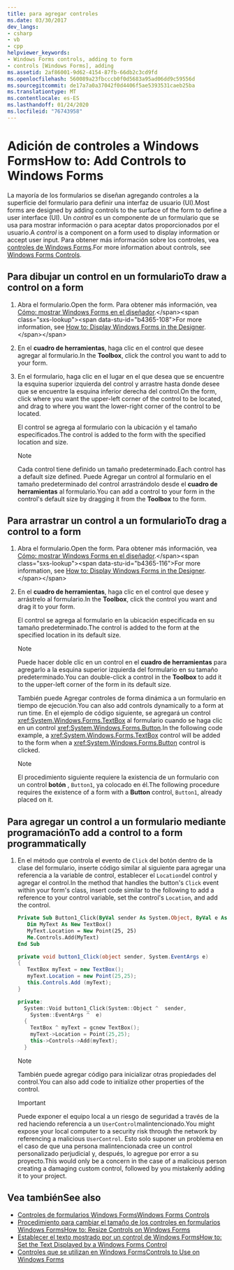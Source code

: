 ```yaml
---
title: para agregar controles
ms.date: 03/30/2017
dev_langs:
- csharp
- vb
- cpp
helpviewer_keywords:
- Windows Forms controls, adding to form
- controls [Windows Forms], adding
ms.assetid: 2af86001-9d62-4154-87fb-66db2c3cd9fd
ms.openlocfilehash: 560089a23fbcccb0f0d5683a95ad06dd9c59556d
ms.sourcegitcommit: de17a7a0a37042f0d4406f5ae5393531caeb25ba
ms.translationtype: MT
ms.contentlocale: es-ES
ms.lasthandoff: 01/24/2020
ms.locfileid: "76743958"
---
```

# <a name="how-to-add-controls-to-windows-forms"></a><span data-ttu-id="b4365-102">Adición de controles a Windows Forms</span><span class="sxs-lookup"><span data-stu-id="b4365-102">How to: Add Controls to Windows Forms</span></span>

<span data-ttu-id="b4365-103">La mayoría de los formularios se diseñan agregando controles a la superficie del formulario para definir una interfaz de usuario (UI).</span><span class="sxs-lookup"><span data-stu-id="b4365-103">Most forms are designed by adding controls to the surface of the form to define a user interface (UI).</span></span> <span data-ttu-id="b4365-104">Un *control* es un componente de un formulario que se usa para mostrar información o para aceptar datos proporcionados por el usuario.</span><span class="sxs-lookup"><span data-stu-id="b4365-104">A *control* is a component on a form used to display information or accept user input.</span></span> <span data-ttu-id="b4365-105">Para obtener más información sobre los controles, vea [controles de Windows Forms](index.md).</span><span class="sxs-lookup"><span data-stu-id="b4365-105">For more information about controls, see [Windows Forms Controls](index.md).</span></span>

## <a name="to-draw-a-control-on-a-form"></a><span data-ttu-id="b4365-106">Para dibujar un control en un formulario</span><span class="sxs-lookup"><span data-stu-id="b4365-106">To draw a control on a form</span></span>

1. <span data-ttu-id="b4365-107">Abra el formulario.</span><span class="sxs-lookup"><span data-stu-id="b4365-107">Open the form.</span></span> <span data-ttu-id="b4365-108">Para obtener más información, vea [Cómo: mostrar Windows Forms en el diseñador](https://docs.microsoft.com/previous-versions/visualstudio/visual-studio-2010/w5yd62ts(v=vs.100)).</span><span class="sxs-lookup"><span data-stu-id="b4365-108">For more information, see [How to: Display Windows Forms in the Designer](https://docs.microsoft.com/previous-versions/visualstudio/visual-studio-2010/w5yd62ts(v=vs.100)).</span></span>

2. <span data-ttu-id="b4365-109">En el **cuadro de herramientas**, haga clic en el control que desee agregar al formulario.</span><span class="sxs-lookup"><span data-stu-id="b4365-109">In the **Toolbox**, click the control you want to add to your form.</span></span>

3. <span data-ttu-id="b4365-110">En el formulario, haga clic en el lugar en el que desea que se encuentre la esquina superior izquierda del control y arrastre hasta donde desee que se encuentre la esquina inferior derecha del control.</span><span class="sxs-lookup"><span data-stu-id="b4365-110">On the form, click where you want the upper-left corner of the control to be located, and drag to where you want the lower-right corner of the control to be located.</span></span>

    <span data-ttu-id="b4365-111">El control se agrega al formulario con la ubicación y el tamaño especificados.</span><span class="sxs-lookup"><span data-stu-id="b4365-111">The control is added to the form with the specified location and size.</span></span>

    > [!NOTE]
    > <span data-ttu-id="b4365-112">Cada control tiene definido un tamaño predeterminado.</span><span class="sxs-lookup"><span data-stu-id="b4365-112">Each control has a default size defined.</span></span> <span data-ttu-id="b4365-113">Puede Agregar un control al formulario en el tamaño predeterminado del control arrastrándolo desde el **cuadro de herramientas** al formulario.</span><span class="sxs-lookup"><span data-stu-id="b4365-113">You can add a control to your form in the control's default size by dragging it from the **Toolbox** to the form.</span></span>

## <a name="to-drag-a-control-to-a-form"></a><span data-ttu-id="b4365-114">Para arrastrar un control a un formulario</span><span class="sxs-lookup"><span data-stu-id="b4365-114">To drag a control to a form</span></span>

1. <span data-ttu-id="b4365-115">Abra el formulario.</span><span class="sxs-lookup"><span data-stu-id="b4365-115">Open the form.</span></span> <span data-ttu-id="b4365-116">Para obtener más información, vea [Cómo: mostrar Windows Forms en el diseñador](https://docs.microsoft.com/previous-versions/visualstudio/visual-studio-2010/w5yd62ts(v=vs.100)).</span><span class="sxs-lookup"><span data-stu-id="b4365-116">For more information, see [How to: Display Windows Forms in the Designer](https://docs.microsoft.com/previous-versions/visualstudio/visual-studio-2010/w5yd62ts(v=vs.100)).</span></span>

2. <span data-ttu-id="b4365-117">En el **cuadro de herramientas**, haga clic en el control que desee y arrástrelo al formulario.</span><span class="sxs-lookup"><span data-stu-id="b4365-117">In the **Toolbox**, click the control you want and drag it to your form.</span></span>

    <span data-ttu-id="b4365-118">El control se agrega al formulario en la ubicación especificada en su tamaño predeterminado.</span><span class="sxs-lookup"><span data-stu-id="b4365-118">The control is added to the form at the specified location in its default size.</span></span>

    > [!NOTE]
    > <span data-ttu-id="b4365-119">Puede hacer doble clic en un control en el **cuadro de herramientas** para agregarlo a la esquina superior izquierda del formulario en su tamaño predeterminado.</span><span class="sxs-lookup"><span data-stu-id="b4365-119">You can double-click a control in the **Toolbox** to add it to the upper-left corner of the form in its default size.</span></span>

    <span data-ttu-id="b4365-120">También puede Agregar controles de forma dinámica a un formulario en tiempo de ejecución.</span><span class="sxs-lookup"><span data-stu-id="b4365-120">You can also add controls dynamically to a form at run time.</span></span> <span data-ttu-id="b4365-121">En el ejemplo de código siguiente, se agregará un control <xref:System.Windows.Forms.TextBox> al formulario cuando se haga clic en un control <xref:System.Windows.Forms.Button>.</span><span class="sxs-lookup"><span data-stu-id="b4365-121">In the following code example, a <xref:System.Windows.Forms.TextBox> control will be added to the form when a <xref:System.Windows.Forms.Button> control is clicked.</span></span>

    > [!NOTE]
    > <span data-ttu-id="b4365-122">El procedimiento siguiente requiere la existencia de un formulario con un control **botón** , `Button1`, ya colocado en él.</span><span class="sxs-lookup"><span data-stu-id="b4365-122">The following procedure requires the existence of a form with a **Button** control, `Button1`, already placed on it.</span></span>

## <a name="to-add-a-control-to-a-form-programmatically"></a><span data-ttu-id="b4365-123">Para agregar un control a un formulario mediante programación</span><span class="sxs-lookup"><span data-stu-id="b4365-123">To add a control to a form programmatically</span></span>

1. <span data-ttu-id="b4365-124">En el método que controla el evento de `Click` del botón dentro de la clase del formulario, inserte código similar al siguiente para agregar una referencia a la variable de control, establecer el `Location`del control y agregar el control.</span><span class="sxs-lookup"><span data-stu-id="b4365-124">In the method that handles the button's `Click` event within your form's class, insert code similar to the following to add a reference to your control variable, set the control's `Location`, and add the control.</span></span>

    ```vb
    Private Sub Button1_Click(ByVal sender As System.Object, ByVal e As System.EventArgs) Handles Button1.Click
       Dim MyText As New TextBox()
       MyText.Location = New Point(25, 25)
       Me.Controls.Add(MyText)
    End Sub
    ```

    ```csharp
    private void button1_Click(object sender, System.EventArgs e)
    {
       TextBox myText = new TextBox();
       myText.Location = new Point(25,25);
       this.Controls.Add (myText);
    }
    ```

    ```cpp
    private:
      System::Void button1_Click(System::Object ^  sender,
        System::EventArgs ^  e)
      {
        TextBox ^ myText = gcnew TextBox();
        myText->Location = Point(25,25);
        this->Controls->Add(myText);
      }
    ```

    > [!NOTE]
    > <span data-ttu-id="b4365-125">También puede agregar código para inicializar otras propiedades del control.</span><span class="sxs-lookup"><span data-stu-id="b4365-125">You can also add code to initialize other properties of the control.</span></span>

    > [!IMPORTANT]
    > <span data-ttu-id="b4365-126">Puede exponer el equipo local a un riesgo de seguridad a través de la red haciendo referencia a un `UserControl`malintencionado.</span><span class="sxs-lookup"><span data-stu-id="b4365-126">You might expose your local computer to a security risk through the network by referencing a malicious `UserControl`.</span></span> <span data-ttu-id="b4365-127">Esto solo suponer un problema en el caso de que una persona malintencionada cree un control personalizado perjudicial y, después, lo agregue por error a su proyecto.</span><span class="sxs-lookup"><span data-stu-id="b4365-127">This would only be a concern in the case of a malicious person creating a damaging custom control, followed by you mistakenly adding it to your project.</span></span>

## <a name="see-also"></a><span data-ttu-id="b4365-128">Vea también</span><span class="sxs-lookup"><span data-stu-id="b4365-128">See also</span></span>

- [<span data-ttu-id="b4365-129">Controles de formularios Windows Forms</span><span class="sxs-lookup"><span data-stu-id="b4365-129">Windows Forms Controls</span></span>](index.md)
- [<span data-ttu-id="b4365-130">Procedimiento para cambiar el tamaño de los controles en formularios Windows Forms</span><span class="sxs-lookup"><span data-stu-id="b4365-130">How to: Resize Controls on Windows Forms</span></span>](how-to-resize-controls-on-windows-forms.md)
- [<span data-ttu-id="b4365-131">Establecer el texto mostrado por un control de Windows Forms</span><span class="sxs-lookup"><span data-stu-id="b4365-131">How to: Set the Text Displayed by a Windows Forms Control</span></span>](how-to-set-the-text-displayed-by-a-windows-forms-control.md)
- [<span data-ttu-id="b4365-132">Controles que se utilizan en Windows Forms</span><span class="sxs-lookup"><span data-stu-id="b4365-132">Controls to Use on Windows Forms</span></span>](controls-to-use-on-windows-forms.md)
